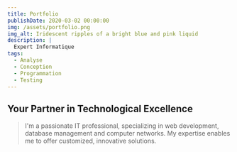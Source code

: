 ```yaml
---
title: Portfolio
publishDate: 2020-03-02 00:00:00
img: /assets/portfolio.png
img_alt: Iridescent ripples of a bright blue and pink liquid
description: |
  Expert Informatique
tags:
  - Analyse
  - Conception
  - Programmation
  - Testing
---
```


## Your Partner in Technological Excellence

>  I'm a passionate IT professional, specializing in web development, database management and computer networks. My expertise enables me to offer customized, innovative solutions.